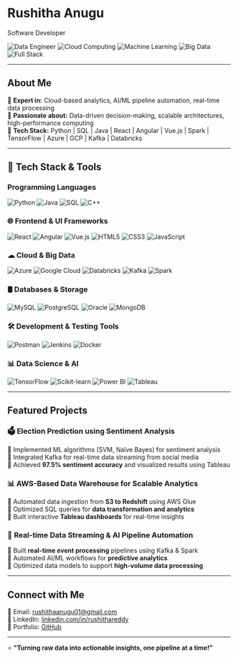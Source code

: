 # Rushitha Anugu  
Software Developer

![Data Engineer](https://img.shields.io/badge/Data%20Engineer-Expert-blue)
![Cloud Computing](https://img.shields.io/badge/Cloud%20Computing-Azure%7CGCP-green)
![Machine Learning](https://img.shields.io/badge/Machine%20Learning-Scikit--learn%7CTensorFlow-orange)
![Big Data](https://img.shields.io/badge/Big%20Data-Kafka%7CDatabricks%7CSpark-purple)
![Full Stack](https://img.shields.io/badge/Full%20Stack-React%7CAngular%7CVue.js-yellow)

---

## About Me    

🔹 **Expert in:** Cloud-based analytics, AI/ML pipeline automation, real-time data processing  
🔹 **Passionate about:** Data-driven decision-making, scalable architectures, high-performance computing  
🔹 **Tech Stack:** Python | SQL | Java | React | Angular | Vue.js | Spark | TensorFlow | Azure | GCP | Kafka | Databricks  

---

## 🔧 Tech Stack & Tools  

### **Programming Languages**  
![Python](https://img.shields.io/badge/-Python-3776AB?style=flat-square&logo=python&logoColor=white)
![Java](https://img.shields.io/badge/-Java-ED8B00?style=flat-square&logo=java&logoColor=white)
![SQL](https://img.shields.io/badge/-SQL-4479A1?style=flat-square&logo=mysql&logoColor=white)
![C++](https://img.shields.io/badge/-C++-00599C?style=flat-square&logo=c%2B%2B&logoColor=white)

### 🌐 **Frontend & UI Frameworks**  
![React](https://img.shields.io/badge/-React-61DAFB?style=flat-square&logo=react&logoColor=black)
![Angular](https://img.shields.io/badge/-Angular-DD0031?style=flat-square&logo=angular&logoColor=white)
![Vue.js](https://img.shields.io/badge/-Vue.js-4FC08D?style=flat-square&logo=vue.js&logoColor=white)
![HTML5](https://img.shields.io/badge/-HTML5-E34F26?style=flat-square&logo=html5&logoColor=white)
![CSS3](https://img.shields.io/badge/-CSS3-1572B6?style=flat-square&logo=css3&logoColor=white)
![JavaScript](https://img.shields.io/badge/-JavaScript-F7DF1E?style=flat-square&logo=javascript&logoColor=black)

### ☁ **Cloud & Big Data**  
![Azure](https://img.shields.io/badge/Microsoft%20Azure-0078D4?style=flat-square&logo=microsoft-azure&logoColor=white)
![Google Cloud](https://img.shields.io/badge/Google%20Cloud-4285F4?style=flat-square&logo=google-cloud&logoColor=white)
![Databricks](https://img.shields.io/badge/Databricks-FF3621?style=flat-square&logo=databricks&logoColor=white)
![Kafka](https://img.shields.io/badge/Kafka-231F20?style=flat-square&logo=apache-kafka&logoColor=white)
![Spark](https://img.shields.io/badge/Spark-E25A1C?style=flat-square&logo=apache-spark&logoColor=white)

### 🛢 **Databases & Storage**  
![MySQL](https://img.shields.io/badge/MySQL-4479A1?style=flat-square&logo=mysql&logoColor=white)
![PostgreSQL](https://img.shields.io/badge/PostgreSQL-336791?style=flat-square&logo=postgresql&logoColor=white)
![Oracle](https://img.shields.io/badge/Oracle-F80000?style=flat-square&logo=oracle&logoColor=white)
![MongoDB](https://img.shields.io/badge/MongoDB-47A248?style=flat-square&logo=mongodb&logoColor=white)

### 🛠 **Development & Testing Tools**  
![Postman](https://img.shields.io/badge/Postman-FF6C37?style=flat-square&logo=postman&logoColor=white)
![Jenkins](https://img.shields.io/badge/Jenkins-D24939?style=flat-square&logo=jenkins&logoColor=white)
![Docker](https://img.shields.io/badge/Docker-2496ED?style=flat-square&logo=docker&logoColor=white)

### 📊 **Data Science & AI**  
![TensorFlow](https://img.shields.io/badge/TensorFlow-FF6F00?style=flat-square&logo=tensorflow&logoColor=white)
![Scikit-learn](https://img.shields.io/badge/Scikit--Learn-F7931E?style=flat-square&logo=scikit-learn&logoColor=black)
![Power BI](https://img.shields.io/badge/Power%20BI-F2C811?style=flat-square&logo=power-bi&logoColor=black)
![Tableau](https://img.shields.io/badge/Tableau-E97627?style=flat-square&logo=tableau&logoColor=white)

---

## Featured Projects  

### 🗳 **Election Prediction using Sentiment Analysis**  
🔹 Implemented ML algorithms (SVM, Naïve Bayes) for sentiment analysis  
🔹 Integrated Kafka for real-time data streaming from social media  
🔹 Achieved **97.5% sentiment accuracy** and visualized results using Tableau  

### 📊 **AWS-Based Data Warehouse for Scalable Analytics**  
🔹 Automated data ingestion from **S3 to Redshift** using AWS Glue  
🔹 Optimized SQL queries for **data transformation and analytics**  
🔹 Built interactive **Tableau dashboards** for real-time insights  

### 📡 **Real-time Data Streaming & AI Pipeline Automation**  
🔹 Built **real-time event processing** pipelines using Kafka & Spark  
🔹 Automated AI/ML workflows for **predictive analytics**  
🔹 Optimized data models to support **high-volume data processing**  
 

---

## Connect with Me  

📧 Email: [rushithaanugu01@gmail.com](mailto:rushithaanugu01@gmail.com)  
💼 LinkedIn: [linkedin.com/in/rushithareddy](https://linkedin.com/in/rushithaa)  
📂 Portfolio: [GitHub](https://github.com/rushithareddyyy)  

---

⭐ **"Turning raw data into actionable insights, one pipeline at a time!"**  
